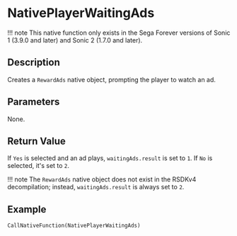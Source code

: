# NativePlayerWaitingAds

!!! note
    This native function only exists in the Sega Forever versions of Sonic 1 (3.9.0 and later) and Sonic 2 (1.7.0 and later).

## Description
Creates a `RewardAds` native object, prompting the player to watch an ad.

## Parameters
None.

## Return Value
If `Yes` is selected and an ad plays, `waitingAds.result` is set to `1`. If `No` is selected, it's set to `2`.

!!! note
    The `RewardAds` native object does not exist in the RSDKv4 decompilation; instead, `waitingAds.result` is always set to `2`.

## Example
```
CallNativeFunction(NativePlayerWaitingAds)
```
